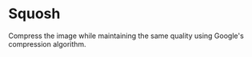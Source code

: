 # Squosh
Compress the image while maintaining the same quality using Google's compression algorithm.
 
